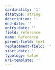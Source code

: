 ```yaml
---
cardinality: '1'
datatype: string
description: ''
end-date: ''
entry-date: ''
field: reference
name: Reference
parent-field: text
replacement-field: ''
start-date: ''
typology: value
uri-template: ''
---
```

